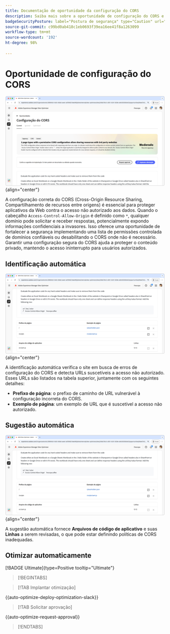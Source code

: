 ```yaml
---
title: Documentação de oportunidade da configuração do CORS
description: Saiba mais sobre a oportunidade de configuração do CORS e de identificar e corrigir vulnerabilidades de segurança do site.
badgeSecurityPosture: label="Postura de segurança" type="Caution" url="../../opportunity-types/security-posture.md" tooltip="Postura de segurança"
source-git-commit: c99bd0ab418c1eb0693f39ea16ee41f8a1263099
workflow-type: tm+mt
source-wordcount: '192'
ht-degree: 98%

---
```



# Oportunidade de configuração do CORS

![Oportunidade de configuração do CORS](./assets/cors-configuration/hero.png){align="center"}

A configuração correta do CORS (Cross-Origin Resource Sharing, Compartilhamento de recursos entre origens) é essencial para proteger aplicativos da Web contra o acesso não autorizado aos dados. Quando o cabeçalho `Access-Control-Allow-Origin` é definido como `*`, qualquer domínio pode solicitar e receber respostas, potencialmente expondo informações confidenciais a invasores. Isso oferece uma oportunidade de fortalecer a segurança implementando uma lista de permissões controlada de domínios confiáveis ou desabilitando o CORS onde não é necessário. Garantir uma configuração segura do CORS ajuda a proteger o conteúdo privado, mantendo o acesso ininterrupto para usuários autorizados.

## Identificação automática

![Identificar automaticamente oportunidade de configuração do CORS](./assets/cors-configuration/auto-identify.png){align="center"}

A identificação automática verifica o site em busca de erros de configuração do CORS e detecta URLs suscetíveis a acesso não autorizado. Esses URLs são listados na tabela superior, juntamente com os seguintes detalhes:

* **Prefixo de página**: o prefixo de caminho de URL vulnerável à configuração incorreta do CORS.
* **Exemplo de página**: um exemplo de URL que é suscetível a acesso não autorizado.

## Sugestão automática

![Sugerir automaticamente oportunidade de configuração do CORS](./assets/cors-configuration/auto-suggest.png){align="center"}

A sugestão automática fornece **Arquivos de código de aplicativo** e suas **Linhas** a serem revisadas, o que pode estar definindo políticas de CORS inadequadas.


## Otimizar automaticamente

[!BADGE Ultimate]{type=Positive tooltip="Ultimate"}

>[!BEGINTABS]

>[!TAB Implantar otimização]

{{auto-optimize-deploy-optimization-slack}}

>[!TAB Solicitar aprovação]

{{auto-optimize-request-approval}}

>[!ENDTABS]
